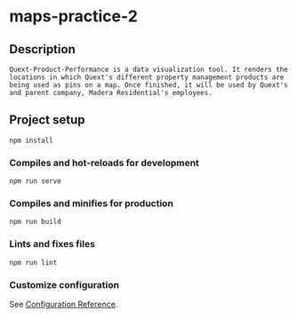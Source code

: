 # maps-practice-2

## Description
```
Quext-Product-Performance is a data visualization tool. It renders the locations in which Quext's different property management products are being used as pins on a map. Once finished, it will be used by Quext's and parent company, Madera Residential's employees.
```
## Project setup
```
npm install
```

### Compiles and hot-reloads for development
```
npm run serve
```

### Compiles and minifies for production
```
npm run build
```

### Lints and fixes files
```
npm run lint
```

### Customize configuration
See [Configuration Reference](https://cli.vuejs.org/config/).
